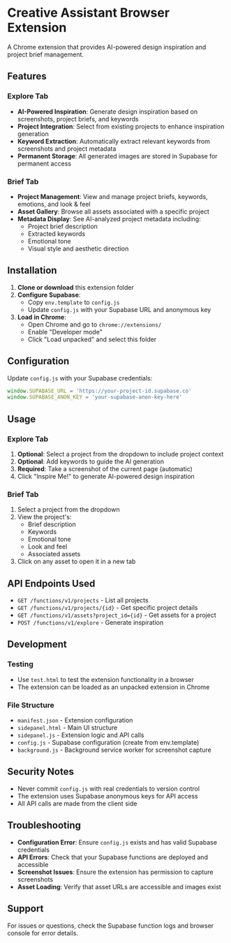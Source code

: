 # Creative Assistant Browser Extension

A Chrome extension that provides AI-powered design inspiration and project brief management.

## Features

### Explore Tab
- **AI-Powered Inspiration**: Generate design inspiration based on screenshots, project briefs, and keywords
- **Project Integration**: Select from existing projects to enhance inspiration generation
- **Keyword Extraction**: Automatically extract relevant keywords from screenshots and project metadata
- **Permanent Storage**: All generated images are stored in Supabase for permanent access

### Brief Tab
- **Project Management**: View and manage project briefs, keywords, emotions, and look & feel
- **Asset Gallery**: Browse all assets associated with a specific project
- **Metadata Display**: See AI-analyzed project metadata including:
  - Project brief description
  - Extracted keywords
  - Emotional tone
  - Visual style and aesthetic direction

## Installation

1. **Clone or download** this extension folder
2. **Configure Supabase**:
   - Copy `env.template` to `config.js`
   - Update `config.js` with your Supabase URL and anonymous key
3. **Load in Chrome**:
   - Open Chrome and go to `chrome://extensions/`
   - Enable "Developer mode"
   - Click "Load unpacked" and select this folder

## Configuration

Update `config.js` with your Supabase credentials:

```javascript
window.SUPABASE_URL = 'https://your-project-id.supabase.co'
window.SUPABASE_ANON_KEY = 'your-supabase-anon-key-here'
```

## Usage

### Explore Tab
1. **Optional**: Select a project from the dropdown to include project context
2. **Optional**: Add keywords to guide the AI generation
3. **Required**: Take a screenshot of the current page (automatic)
4. Click "Inspire Me!" to generate AI-powered design inspiration

### Brief Tab
1. Select a project from the dropdown
2. View the project's:
   - Brief description
   - Keywords
   - Emotional tone
   - Look and feel
   - Associated assets
3. Click on any asset to open it in a new tab

## API Endpoints Used

- `GET /functions/v1/projects` - List all projects
- `GET /functions/v1/projects/{id}` - Get specific project details
- `GET /functions/v1/assets?project_id={id}` - Get assets for a project
- `POST /functions/v1/explore` - Generate inspiration

## Development

### Testing
- Use `test.html` to test the extension functionality in a browser
- The extension can be loaded as an unpacked extension in Chrome

### File Structure
- `manifest.json` - Extension configuration
- `sidepanel.html` - Main UI structure
- `sidepanel.js` - Extension logic and API calls
- `config.js` - Supabase configuration (create from env.template)
- `background.js` - Background service worker for screenshot capture

## Security Notes

- Never commit `config.js` with real credentials to version control
- The extension uses Supabase anonymous keys for API access
- All API calls are made from the client side

## Troubleshooting

- **Configuration Error**: Ensure `config.js` exists and has valid Supabase credentials
- **API Errors**: Check that your Supabase functions are deployed and accessible
- **Screenshot Issues**: Ensure the extension has permission to capture screenshots
- **Asset Loading**: Verify that asset URLs are accessible and images exist

## Support

For issues or questions, check the Supabase function logs and browser console for error details.
